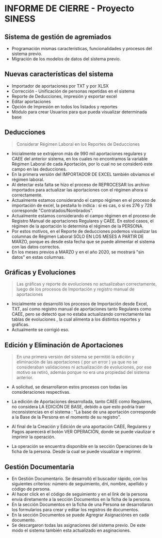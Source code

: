 # INFORME DE CIERRE - Proyecto SINESS

## Sistema de gestión de agremiados
- Programación mismas características, funcionalidades y procesos del sistema previo.
- Migración de los modelos de datos del sistema previo.

## Nuevas características del sistema
- Importador de aportaciones por TXT y por XLSX
- Corrección - Unificación de personas repetidas en el sistema
- Reporte de Deducciones, impresión y exportar excel
- Editar aportaciones
- Opción de Impresión en todos los listados y reportes
- Módulo para crear Usuarios para que pueda visualizar determinada base


## Deducciones
> Considerar Régimen Laboral en los Reportes de Deducciones

- Inicialmente se extrajeron más de 990 mil aportaciones regulares y CAEE del anterior sistema, en los cuales no encontramos la variable Régimen Laboral de cada Aportación, por lo cual no se consideró este campo en las deducciones.
- En la primera versión del IMPORTADOR DE EXCEL también obviamos el régimen laboral.
- Al detectar esta falta se hizo el proceso de REPROCESAR los archivo importados para actualizar las aportaciones con el régimen ahora sí correctamente.
- Actualmente estamos considerando el campo régimen en el proceso de importación de excel, la pestaña lo indica : si es cas, o si es 276 y 728 corresponde "Contratados/Nombrados".
- Actualmente estamos considerando el campo régimen en el proceso de Registro Manual de aportaciones Regulares y CAEE. En estod casos, el régimen de la aportación lo determina el régimen de la PERSONA.
- Por estos motivos, en el Reporte de deducciones podemos visualizar las columnas de Régimen Laboral SÓLO EN LOS MESES A PARTIR DE MARZO, porque es desde esta fecha que se puede alimentar el sistema con las datos correctos.
- En los meses previos a MARZO y en el año 2020, se mostrará "sin datos" en estas columnas.

## Gráficas y Evoluciones
> Las gráficas y reporte de evoluciones no actualizaban correctamente, luego de los procesos de Importación y registro manual de aportaciones
- Inicialmente se desarrolló los procesos de Importación desde Excel, TXT, así como registro manual de aportaciones tanto Regulares como CAEE, pero se detectó que no estaba actualizando correctamente las tablas de evoluciones , la cual alimenta a los distintos reportes y gráficas.
- Actualmente se corrigió eso.

## Edición y Eliminación de Aportaciones
> En una primera versión del sistema se permitió la edición y eliminación de las aportaciones ( por un error ) ya que no se consideraban validaciones ni actualización de evoluciones, por ese motivo se retiró, además porque no era una propiedad del sistema anterior.

- A solicitud, se desarrollaron estos procesos con todas las consideraciones respectivas.
  
- La edición de Aportaciones desarrollada, tanto CAEE como Regulares, no considera LA EDICIÓN DE BASE, debido a que esto podría traer inconsistencias en el sistema : "La base de una aportación corresponde a la Base de la Persona en el momento de su registro".
- Al final de la Creación y Edición de una aportación CAEE, Regulares y Pagos aparecerá el botón VER OPERACIÓN, donde se puede viaulizar e imprimir la operación.
- La operación se encuentra disponible en la sección Operaciones de la ficha de la persona. Desde la cual se puede visualizar e imprimir.


## Gestión Documentaria
- En Gestión Documentario. Se desarrolló el buscador rápido, con los siguientes criterios: número de seguimiento, dni, nombre, apellido y código de persona.
- Al hacer click en el código de seguimiento y en el link de la persona envía diretamente a la sección Documentos en la ficha de la persona.
- En la sección Documentos en la ficha de una Persona se desarrollaron los formularios para crear y editar los registros de documentos.
- En la sección Documentos se puede Agregrar Asignaciónes en cada documento.
- Se descargaron todas las asignaciones del sistema previo. De este modo el sistema también esta actualizado en asginaciones.

